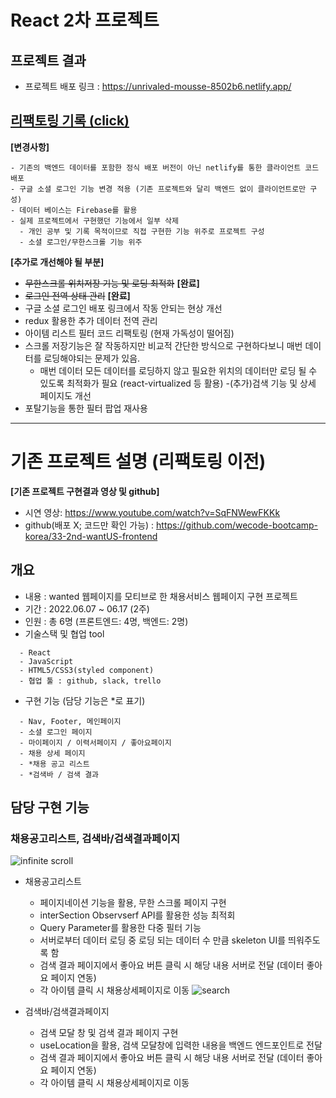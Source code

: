 # React 2차 프로젝트

## 프로젝트 결과
  - 프로젝트 배포 링크 : https://unrivaled-mousse-8502b6.netlify.app/
## [리팩토링 기록 (click)](REFACTORING.md)
  
  **[변경사항]**
  ```
  - 기존의 백엔드 데이터를 포함한 정식 배포 버전이 아닌 netlify를 통한 클라이언트 코드 배포
  - 구글 소셜 로그인 기능 변경 적용 (기존 프로젝트와 달리 백엔드 없이 클라이언트로만 구성)
  - 데이터 베이스는 Firebase를 활용
  - 실제 프로젝트에서 구현했던 기능에서 일부 삭제
    - 개인 공부 및 기록 목적이므로 직접 구현한 기능 위주로 프로젝트 구성
    - 소셜 로그인/무한스크롤 기능 위주
  ```
  **[추가로 개선해야 될 부분]** 
 - ~~무한스크롤 위치저장 기능 및 로딩 최적화~~ **[완료]**
 - ~~로그인 전역 상태 관리~~ **[완료]** 
 - 구글 소셜 로그인 배포 링크에서 작동 안되는 현상 개선
 - redux 활용한 추가 데이터 전역 관리
 - 아이템 리스트 필터 코드 리팩토링 (현재 가독성이 떨어짐)
 - 스크롤 저장기능은 잘 작동하지만 비교적 간단한 방식으로 구현하다보니 매번 데이터를 로딩해야되는 문제가 있음.
   - 매번 데이터 모든 데이터를 로딩하지 않고 필요한 위치의 데이터만 로딩 될 수 있도록 최적화가 필요 (react-virtualized 등 활용)
 -(추가)검색 기능 및 상세 페이지도 개선
 - 포탈기능을 통한 필터 팝업 재사용
  
  ***
# 기존 프로젝트 설명 (리팩토링 이전)

  **[기존 프로젝트 구현결과 영상 및 github]**
  - 시연 영상: https://www.youtube.com/watch?v=SqFNWewFKKk
  - github(배포 X; 코드만 확인 가능) : https://github.com/wecode-bootcamp-korea/33-2nd-wantUS-frontend

## 개요 

- 내용 : wanted 웹페이지를 모티브로 한 채용서비스 웹페이지 구현 프로젝트
- 기간 : 2022.06.07 ~ 06.17 (2주)
- 인원 : 총 6명 (프론트엔드: 4명, 백엔드: 2명)
- 기술스택 및 협업 tool
```
  - React
  - JavaScript
  - HTML5/CSS3(styled component)
  - 협업 툴 : github, slack, trello
```
- 구현 기능 (담당 기능은 *로 표기)
```
  - Nav, Footer, 메인페이지
  - 소셜 로그인 페이지
  - 마이페이지 / 이력서페이지 / 좋아요페이지
  - 채용 상세 페이지
  - *채용 공고 리스트
  - *검색바 / 검색 결과
```

## 담당 구현 기능

### 채용공고리스트, 검색바/검색결과페이지


![infinite scroll](https://user-images.githubusercontent.com/101119985/174231973-78152b27-9222-4f5f-89b0-f6d7a3bf8e13.gif)

- 채용공고리스트
  - 페이지네이션 기능을 활용, 무한 스크롤 페이지 구현
  - interSection Observserf API를 활용한 성능 최적회
  - Query Parameter를 활용한 다중 필터 기능
  - 서버로부터 데이터 로딩 중 로딩 되는 데이터 수 만큼 skeleton UI를 띄워주도록 함
  - 검색 결과 페이지에서 좋아요 버튼 클릭 시 해당 내용 서버로 전달 (데이터 좋아요 페이지 연동)
  - 각 아이템 클릭 시 채용상세페이지로 이동 
![search](https://user-images.githubusercontent.com/101119985/174230995-46e5ddf6-25a6-420d-9932-f1d881c75244.gif)

- 검색바/검색결과페이지
  - 검색 모달 창 및 검색 결과 페이지 구현
  - useLocation을 활용, 검색 모달창에 입력한 내용을 백엔드 엔드포인트로 전달
  - 검색 결과 페이지에서 좋아요 버튼 클릭 시 해당 내용 서버로 전달 (데이터 좋아요 페이지 연동)
  - 각 아이템 클릭 시 채용상세페이지로 이동

